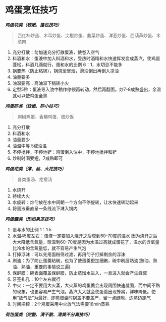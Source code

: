 # 鸡蛋烹饪技巧

***鸡蛋块类（软嫩、蓬松技巧）***

> 西红柿炒蛋、木耳炒蛋、尖椒炒蛋、韭菜炒蛋、洋葱炒蛋、西葫芦炒蛋、木须肉

1. 充分打散：匀加速充分打散蛋液，使卷入空气
2. 料酒和水：蛋液中加入料酒和水，受热时酒精和水快速挥发变成蒸汽，使鸡蛋蓬松，料酒几滴就行，蛋和水的比例 6：1，水切忌不能多
3. 锅要热（防止粘锅），锅烧至冒烟，滑油倒出再倒入凉油
4. 油量要多
5. 油温要高：高油温下锅转小火
6. 定型5秒：蛋液导入油中稍作停顿再转动，然后再翻面，炒7-8成熟盛出，余温就可以使鸡蛋全熟

***鸡蛋碎类（软嫩、碎小技巧）***

> 剁椒鸡蛋、香椿鸡蛋、蛋炒饭

1. 充分打散
2. 料酒和水
3. 油量要少
4. 油温中等 5成油温
5. 不停搅拌，不停地铲：鸡蛋倒入油中，不停地搅拌和铲
6. 炒制时间要短，7成熟即可

***鸡蛋花类（薄、丝、大花技巧）***

> 各类蛋汤、疙瘩汤

1. 水烧开
2. 持续大火
3. 水旋转：炒勺放在水中间朝一个方向不停旋转，让水快速转动起来
4. 将蛋液垂直呈一条线流下淋入锅内

***鸡蛋羹类（形如果冻技巧）***

1. 蛋与水的比例 1：1.5
2. 水温45度左右：蛋液一定要加入烧开之后晾到60-70度的温水 因为烧开之后大大降低含氧量，晾温到60-70度是因为水温过高就成蛋花了，温水的含氧量比冷水的含氧量低，就不容易产生气泡
3. 打掉浮沫：可以先用面粉筛过滤，再用勺子打掉剩余的浮沫
4. 刷油：为了防止蛋羹粘碗，也为了使蛋羹更加细嫩，碗中刷层熟油(熟油、熟油、熟油，重要的事情说三遍)
5. 保鲜膜：碗表面覆盖保鲜膜，防止蒸馏水进入，一旦进入就会产生蜂窝
6. 牙签扎孔：10个左右就行
7. 中火：一定不要用大火蒸，大火蒸的鸡蛋羹会出现周围快速凝固，而中间不熟的现象，也更容易产生气泡。蒸汽太大就会使蛋羹出现蜂窝，鲜味降低。使用“放气法”为最好，即蒸蛋羹时锅盖不要盖严，留一点缝隙，边蒸边跑气
8. 时间把控：2个鸡蛋采用中火放气法需要16min蒸熟

***荷包蛋类（完整、清不散、清黄不分离技巧）***

